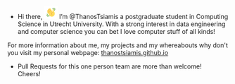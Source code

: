- Hi there, <img src="https://raw.githubusercontent.com/ThanosTsiamis/ThanosTsiamis/main/resources/gifs/wave.gif" width="30px">
 I’m @ThanosTsiamis a postgraduate student in Computing Science in Utrecht University. With a strong interest in data engineering and computer science you can bet I love computer stuff of all kinds!

For more information about me, my projects and my whereabouts why don't you visit my personal webpage: [thanostsiamis.github.io](https://thanostsiamis.github.io/)

- Pull Requests for this one person team are more than welcome!\
Cheers!

<!---
ThanosTsiamis/ThanosTsiamis is a ✨ special ✨ repository because its `README.md` (this file) appears on your GitHub profile.
You can click the Preview link to take a look at your changes.
--->
